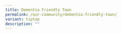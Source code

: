 ```yaml
---
title: Dementia Friendly Town
permalink: /our-community/dementia-friendly-town/
variant: tiptap
description: ""
---
```

